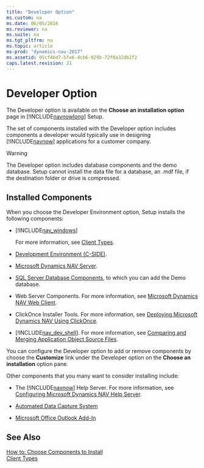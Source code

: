 ```yaml
---
title: "Developer Option"
ms.custom: na
ms.date: 06/05/2016
ms.reviewer: na
ms.suite: na
ms.tgt_pltfrm: na
ms.topic: article
ms-prod: "dynamics-nav-2017"
ms.assetid: 05cf46d7-5fe6-4cb6-929b-72f0a32db1f2
caps.latest.revision: 21
---
```

# Developer Option
The Developer option is available on the **Choose an installation option** page in [!INCLUDE[navnowlong](includes/navnowlong_md.md)] Setup.  
  
 The set of components installed with the Developer option includes components a developer would typically use in designing [!INCLUDE[navnow](includes/navnow_md.md)] applications for a customer company.  
  
> [!WARNING]  
>  The Developer option includes database components and the demo database. Setup cannot install the data file for a database, an .mdf file, if the destination folder or drive is compressed.  
  
## Installed Components  
 When you choose the Developer Environment option, Setup installs the following components:  
  
-   [!INCLUDE[nav_windows](includes/nav_windows_md.md)]  
  
     For more information, see [Client Types](Client-Types.md).  
  
-   [Development Environment \(C\-SIDE\)](Development-Environment--C-SIDE-.md).  
  
-   [Microsoft Dynamics NAV Server](Microsoft-Dynamics-NAV-Server.md).  
  
-   [SQL Server Database Components](SQL-Server-Database-Components.md), to which you can add the Demo database.  
  
-   Web Server Components. For more information, see [Microsoft Dynamics NAV Web Client](Microsoft-Dynamics-NAV-Web-Client.md).  
  
-   ClickOnce Installer Tools. For more information, see [Deploying Microsoft Dynamics NAV Using ClickOnce](Deploying-Microsoft-Dynamics-NAV-Using-ClickOnce.md).  
  
-   [!INCLUDE[nav_dev_shell](includes/nav_dev_shell_md.md)]. For more information, see [Comparing and Merging Application Object Source Files](Comparing-and-Merging-Application-Object-Source-Files.md).  
  
 You can configure the Developer option to add or remove components by choose the **Customize** link under the Developer option on the **Choose an installation** option pane.  
  
 Other components that you many want to consider installing include:  
  
-   The [!INCLUDE[navnow](includes/navnow_md.md)] Help Server. For more information, see [Configuring Microsoft Dynamics NAV Help Server](Configuring-Microsoft-Dynamics-NAV-Help-Server.md).  
  
-   [Automated Data Capture System](Automated-Data-Capture-System.md)  
  
-   [Microsoft Office Outlook Add\-In](Microsoft-Office-Outlook-Add-In.md)  
  
## See Also  
 [How to: Choose Components to Install](How%20to:%20Choose%20Components%20to%20Install.md)   
 [Client Types](Client-Types.md)